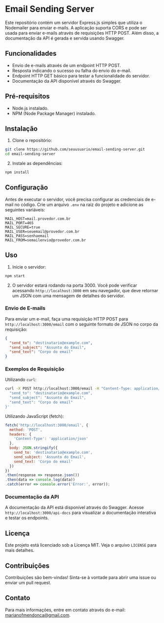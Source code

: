 # Email Sending Server

Este repositório contém um servidor Express.js simples que utiliza o Nodemailer para enviar e-mails. A aplicação suporta CORS e pode ser usada para enviar e-mails através de requisições HTTP POST. Além disso, a documentação da API é gerada e servida usando Swagger.

## Funcionalidades

- Envio de e-mails através de um endpoint HTTP POST.
- Resposta indicando o sucesso ou falha do envio do e-mail.
- Endpoint HTTP GET básico para testar a funcionalidade do servidor.
- Documentação da API disponível através do Swagger.

## Pré-requisitos

- Node.js instalado.
- NPM (Node Package Manager) instalado.

## Instalação

1. Clone o repositório:

```bash
git clone https://github.com/seuusuario/email-sending-server.git
cd email-sending-server
```

2. Instale as dependências:

```bash
npm install
```

## Configuração

Antes de executar o servidor, você precisa configurar as credenciais de e-mail no código. Crie um arquivo `.env` na raiz do projeto e adicione as seguintes variáveis:

```plaintext
MAIL_HOST=mail.provedor.com.br
MAIL_PORT=465
MAIL_SECURE=true
MAIL_USER=seuemail@provedor.com.br
MAIL_PASS=senhaemail
MAIL_FROM=semailenvio@provedor.com.br
```

## Uso

1. Inicie o servidor:

```bash
npm start
```

2. O servidor estará rodando na porta 3000. Você pode verificar acessando `http://localhost:3000` em seu navegador, que deve retornar um JSON com uma mensagem de detalhes do servidor.

### Envio de E-mails

Para enviar um e-mail, faça uma requisição HTTP POST para `http://localhost:3000/email` com o seguinte formato de JSON no corpo da requisição:

```json
{
  "send_to": "destinatario@example.com",
  "send_subject": "Assunto do Email",
  "send_text": "Corpo do email"
}
```

### Exemplos de Requisição

Utilizando `curl`:

```bash
curl -X POST http://localhost:3000/email -H "Content-Type: application/json" -d '{
  "send_to": "destinatario@example.com",
  "send_subject": "Assunto do Email",
  "send_text": "Corpo do email"
}'
```

Utilizando JavaScript (fetch):

```javascript
fetch('http://localhost:3000/email', {
  method: 'POST',
  headers: {
    'Content-Type': 'application/json'
  },
  body: JSON.stringify({
    send_to: 'destinatario@example.com',
    send_subject: 'Assunto do Email',
    send_text: 'Corpo do email'
  })
})
.then(response => response.json())
.then(data => console.log(data))
.catch(error => console.error('Error:', error));
```

### Documentação da API

A documentação da API está disponível através do Swagger. Acesse `http://localhost:3000/api-docs` para visualizar a documentação interativa e testar os endpoints.

## Licença

Este projeto está licenciado sob a Licença MIT. Veja o arquivo `LICENSE` para mais detalhes.

## Contribuições

Contribuições são bem-vindas! Sinta-se à vontade para abrir uma issue ou enviar um pull request.

## Contato

Para mais informações, entre em contato através do e-mail: [marianofmendonca@gmail.com](mailto:marianofmendonca@gmail.com).